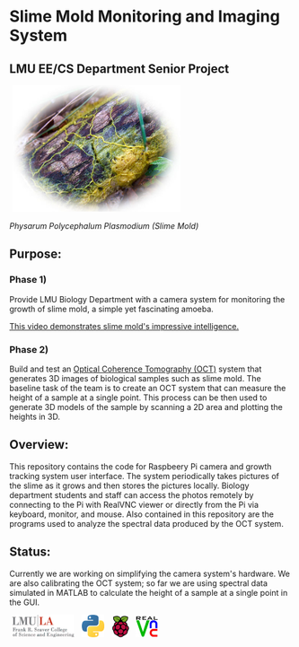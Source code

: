 # **Slime Mold Monitoring and Imaging System**
## **LMU EE/CS Department Senior Project**
<img src="images/oie_124645G3I2Cvl3-1.jpg" width="300" hspace="5">

*Physarum Polycephalum Plasmodium (Slime Mold)*
## Purpose:
### Phase 1)
Provide LMU Biology Department with a camera system for monitoring the growth of slime mold, 
a simple yet fascinating amoeba. 

<a href= "https://www.youtube.com/watch?v=GwKuFREOgmo" >This video demonstrates slime mold's impressive intelligence.</a>

### Phase 2)
Build and test an <a href= "https://en.wikipedia.org/wiki/Optical_coherence_tomography" >Optical Coherence Tomography (OCT)</a> system that generates 3D images of biological samples such as slime mold. The baseline task of the team is to create an OCT system that can measure the height of a sample at a single point. This process can be then used to generate 3D models of the sample by scanning a 2D area and plotting the heights in 3D.

## Overview: 
This repository contains the code for Raspbeery Pi camera and growth tracking system user interface. 
The system periodically takes pictures of the slime as it grows and then stores the pictures 
locally. Biology department students and staff can access the photos remotely by connecting to the 
Pi with RealVNC viewer or directly from the Pi via keyboard, monitor, and mouse. Also contained in this repository
are the programs used to analyze the spectral data produced by the OCT system.

## Status:
Currently we are working on simplifying the camera system's hardware. We are also calibrating the OCT system; so far we are using spectral data simulated in MATLAB to calculate the height of a sample at a single point in the GUI.

<img src="images/lmuseaver.jpg" width="110" hspace="5">    <img src="images/1024px-Python-logo-notext.svg.png" width="40" hspace="5">    <img src="images/Raspberry_Pi_Logo.svg.png" width="30" hspace="5">
<img src="images/realvnc.jpg" width="40" hspace="3">
